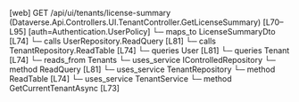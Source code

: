 [web] GET /api/ui/tenants/license-summary  (Dataverse.Api.Controllers.UI.TenantController.GetLicenseSummary)  [L70–L95] [auth=Authentication.UserPolicy]
  └─ maps_to LicenseSummaryDto [L74]
  └─ calls UserRepository.ReadQuery [L81]
  └─ calls TenantRepository.ReadTable [L74]
  └─ queries User [L81]
  └─ queries Tenant [L74]
    └─ reads_from Tenants
  └─ uses_service IControlledRepository<User>
    └─ method ReadQuery [L81]
  └─ uses_service TenantRepository
    └─ method ReadTable [L74]
  └─ uses_service TenantService
    └─ method GetCurrentTenantAsync [L73]

